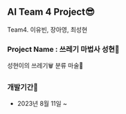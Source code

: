 ## AI Team 4 Project😎
Team4. 이유빈, 장아영, 최성현

### Project Name : 쓰레기 마법사 성현🧙
성현이의 쓰레기🗑 분류 마술🎩

### 개발기간📅
- 2023년 8월 11일 ~

